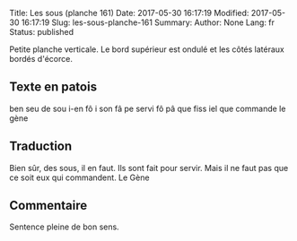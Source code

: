 Title: Les sous (planche 161)
Date: 2017-05-30 16:17:19
Modified: 2017-05-30 16:17:19
Slug: les-sous-planche-161
Summary: 
Author: None
Lang: fr
Status: published

Petite planche verticale. Le bord supérieur est ondulé et les côtés latéraux bordés d'écorce.
<img style="float: left;" alt="" src="{static}/images/planche_161.png">
## Texte en patois
ben seu de sou i-en fô i son fâ pe servi fô pâ que fiss iel que commande   			    le gène

## Traduction
Bien sûr, des sous, il en faut. Ils sont fait pour servir. Mais il ne faut pas que ce soit eux qui commandent.
											Le Gène

## Commentaire
Sentence pleine de bon sens. 

